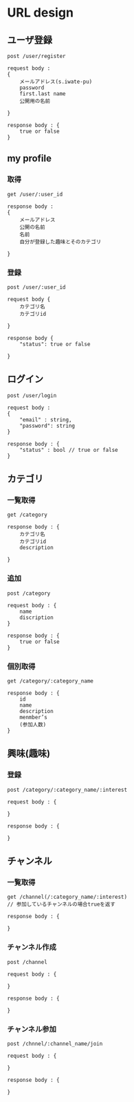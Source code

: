 # URL design

## ユーザ登録

	post /user/register

	request body : 
	{
		メールアドレス(s.iwate-pu)
		password
		first.last name
		公開用の名前

	}

	response body : {
		true or false
	}

## my profile
### 取得
	get /user/:user_id

	response body :
	{
		メールアドレス
		公開の名前
		名前
		自分が登録した趣味とそのカテゴリ

	}

### 登録
	post /user/:user_id

	request body {
		カテゴリ名
		カテゴリid
	
	}

	response body {
		"status": true or false
		
	}

## ログイン

	post /user/login

	request body : 
	{
		"email" : string, 
		"password": string
	}

	response body : {
		"status" : bool	// true or false
	}

## カテゴリ
### 一覧取得

	get /category

	response body : {
		カテゴリ名
		カテゴリid
		description

	}

### 追加

	post /category

	request body : {
		name
		discription
	}

	response body : {
		true or false
	}

### 個別取得

	get /category/:category_name

	response body : {
		id
		name
		description
		menmber’s
		(参加人数)
	}

## 興味(趣味)
### 登録

	post /category/:category_name/:interest

	request body : {

	}

	response body : {
		
	}
   
## チャンネル
### 一覧取得

	get /channel(/:category_name/:interest)
    // 参加しているチャンネルの場合trueを返す

	response body : {
		
	}

### チャンネル作成

	post /channel

	request body : {

	}

	response body : {
		
	}

### チャンネル参加

	post /chnnel/:channel_name/join

	request body : {

	}

	response body : {
		
	}
	
